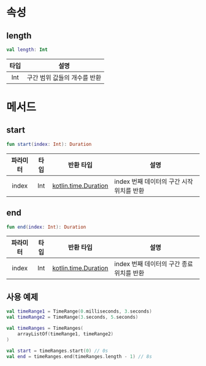 # 속성

## length
```kotlin
val length: Int
```
|타입|설명|
|:--:|--|
|Int|구간 범위 값들의 개수를 반환|

# 메서드

## start
```kotlin
fun start(index: Int): Duration
```
|파라미터|타입|반환 타입|설명|
|:--:|:--:|:--:|--|
|index|Int|[kotlin.time.Duration](https://kotlinlang.org/api/latest/jvm/stdlib/kotlin.time/-duration/)|index 번째 데이터의 구간 시작 위치를 반환|

## end
```kotlin
fun end(index: Int): Duration
```
|파라미터|타입|반환 타입|설명|
|:--:|:--:|:--:|--|
|index|Int|[kotlin.time.Duration](https://kotlinlang.org/api/latest/jvm/stdlib/kotlin.time/-duration/)|index 번째 데이터의 구간 종료 위치를 반환|

## 사용 예제
```kotlin
val timeRange1 = TimeRange(0.milliseconds, 3.seconds)
val timeRange2 = TimeRange(3.seconds, 5.seconds)

val timeRanges = TimeRanges(
    arrayListOf(timeRange1, timeRange2)
)

val start = timeRanges.start(0) // 0s
val end = timeRanges.end(timeRanges.length - 1)	// 8s
```
